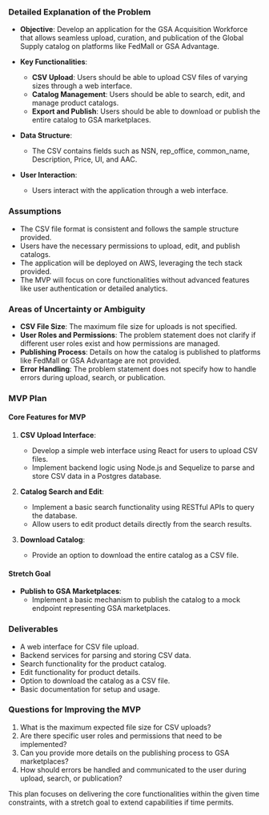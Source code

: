 ### Detailed Explanation of the Problem

- **Objective**: Develop an application for the GSA Acquisition Workforce that allows seamless upload, curation, and publication of the Global Supply catalog on platforms like FedMall or GSA Advantage.

- **Key Functionalities**:
  - **CSV Upload**: Users should be able to upload CSV files of varying sizes through a web interface.
  - **Catalog Management**: Users should be able to search, edit, and manage product catalogs.
  - **Export and Publish**: Users should be able to download or publish the entire catalog to GSA marketplaces.

- **Data Structure**:
  - The CSV contains fields such as NSN, rep_office, common_name, Description, Price, UI, and AAC.

- **User Interaction**:
  - Users interact with the application through a web interface.

### Assumptions

- The CSV file format is consistent and follows the sample structure provided.
- Users have the necessary permissions to upload, edit, and publish catalogs.
- The application will be deployed on AWS, leveraging the tech stack provided.
- The MVP will focus on core functionalities without advanced features like user authentication or detailed analytics.

### Areas of Uncertainty or Ambiguity

- **CSV File Size**: The maximum file size for uploads is not specified.
- **User Roles and Permissions**: The problem statement does not clarify if different user roles exist and how permissions are managed.
- **Publishing Process**: Details on how the catalog is published to platforms like FedMall or GSA Advantage are not provided.
- **Error Handling**: The problem statement does not specify how to handle errors during upload, search, or publication.

### MVP Plan

#### Core Features for MVP

1. **CSV Upload Interface**:
   - Develop a simple web interface using React for users to upload CSV files.
   - Implement backend logic using Node.js and Sequelize to parse and store CSV data in a Postgres database.

2. **Catalog Search and Edit**:
   - Implement a basic search functionality using RESTful APIs to query the database.
   - Allow users to edit product details directly from the search results.

3. **Download Catalog**:
   - Provide an option to download the entire catalog as a CSV file.

#### Stretch Goal

- **Publish to GSA Marketplaces**:
  - Implement a basic mechanism to publish the catalog to a mock endpoint representing GSA marketplaces.

### Deliverables

- A web interface for CSV file upload.
- Backend services for parsing and storing CSV data.
- Search functionality for the product catalog.
- Edit functionality for product details.
- Option to download the catalog as a CSV file.
- Basic documentation for setup and usage.

### Questions for Improving the MVP

1. What is the maximum expected file size for CSV uploads?
2. Are there specific user roles and permissions that need to be implemented?
3. Can you provide more details on the publishing process to GSA marketplaces?
4. How should errors be handled and communicated to the user during upload, search, or publication?

This plan focuses on delivering the core functionalities within the given time constraints, with a stretch goal to extend capabilities if time permits.